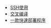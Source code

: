 - [SSH使用](/计算机时代/进军Go语言/SSH使用.md)
- [交叉编译](/计算机时代/进军Go语言/交叉编译.md)
- [一款快速部署程序](/计算机时代/进军Go语言/快速部署程序.md)